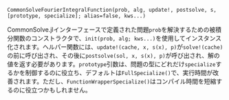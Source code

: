 ```
CommonSolveFourierIntegralFunction(prob, alg, update!, postsolve, s, [prototype, specialize]; alias=false, kws...)
```

CommonSolve.jlインターフェースで定義された問題`prob`を解決するための被積分関数のコンストラクタで、`init(prob, alg; kws...)`を使用してインスタンス化されます。ヘルパー関数には、`update!(cache, x, s(x), p)`が`solve!(cache)`の前に呼び出され、その後に`postsolve(sol, x, s(x), p)`が呼び出され、解の値を返す必要があります。`prototype`引数は、問題の型にどれだけ`specialize`するかを制御するのに役立ち、デフォルトは`FullSpecialize()`で、実行時間が改善されます。ただし、`FunctionWrapperSpecialize()`はコンパイル時間を短縮するのに役立つかもしれません。
